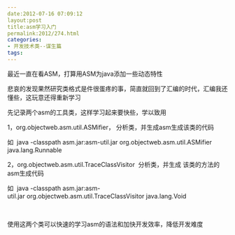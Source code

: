 ```yaml
---
date:2012-07-16 07:09:12
layout:post
title:asm学习入门
permalink:2012/274.html
categories:
- 开发技术类--谋生篇
tags:
---
```



<p>
	最近一直在看ASM，打算用ASM为java添加一些动态特性
</p>
<p>
	悲哀的发现果然研究类格式是件很蛋疼的事，简直就回到了汇编的时代，汇编我还懂些，这玩意还得重新学习
</p>
<p>
	先记录两个asm的工具类，这样学习起来要快些，学以致用
</p>
<p>
	<span>1，org.objectweb.asm.util.ASMifier， 分析类，并生成asm生成该类的代码</span>
</p>
<p>
	<span>如 &nbsp;java -classpath asm.jar:asm-util.jar </span><span>org.objectweb.asm.util.ASMifier </span><span>java.lang.Runnable</span>
</p>
<p>
	2，<span>org.objectweb.asm.util.TraceClassVisitor</span>&nbsp; 分析类，并生成 该类的方法的asm生成代码
</p>
<p>
	如 &nbsp;<span>java -classpath asm.jar:asm-util.jar&nbsp;</span><span>org.objectweb.asm.util.TraceClassVisitor&nbsp;</span><span>java.lang.Void</span>
</p>
<p>
	<br />
</p>
<p>
	使用这两个类可以快速的学习asm的语法和加快开发效率，降低开发难度<br />
<br />
</p>